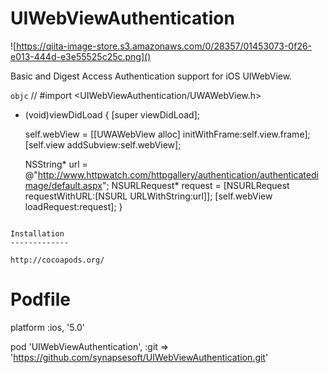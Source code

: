 UIWebViewAuthentication
=======================

![https://qiita-image-store.s3.amazonaws.com/0/28357/01453073-0f26-e013-444d-e3e55525c25c.png]()

Basic and Digest Access Authentication support for iOS UIWebView.

```objc```
// #import <UIWebViewAuthentication/UWAWebView.h>
- (void)viewDidLoad
{
  [super viewDidLoad];

  self.webView = [[UWAWebView alloc] initWithFrame:self.view.frame];
  [self.view addSubview:self.webView];

  NSString* url = @"http://www.httpwatch.com/httpgallery/authentication/authenticatedimage/default.aspx";
  NSURLRequest* request = [NSURLRequest requestWithURL:[NSURL URLWithString:url]];
  [self.webView loadRequest:request];
}
```

Installation
-------------

http://cocoapods.org/

```
# Podfile
platform :ios, '5.0'

pod 'UIWebViewAuthentication', :git => 'https://github.com/synapsesoft/UIWebViewAuthentication.git'
```
